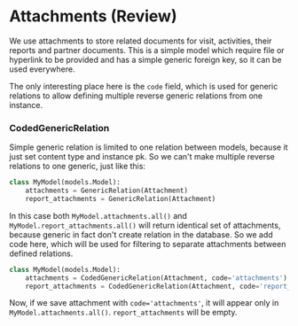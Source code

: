 # Attachments \(Review\)

We use attachments to store related documents for visit, activities, their reports and partner documents. This is a simple model which require file or hyperlink to be provided and has a simple generic foreign key, so it can be used everywhere.

The only interesting place here is the `code` field, which is used for generic relations to allow defining multiple reverse generic relations from one instance.

### CodedGenericRelation

Simple generic relation is limited to one relation between models, because it just set content type and instance pk. So we can't make multiple reverse relations to one generic, just like this:

```python
class MyModel(models.Model):
    attachments = GenericRelation(Attachment)
    report_attachments = GenericRelation(Attachment)
```

In this case both `MyModel.attachments.all()` and `MyModel.report_attachments.all()` will return identical set of attachments, because generic in fact don't create relation in the database. So we add code here, which will be used for filtering to separate attachments between defined relations.

```python
class MyModel(models.Model):
    attachments = CodedGenericRelation(Attachment, code='attachments')
    report_attachments = CodedGenericRelation(Attachment, code='report_attachments')
```

Now, if we save attachment with `code='attachments'`, it will appear only in `MyModel.attachments.all()`. `report_attachments` will be empty.

